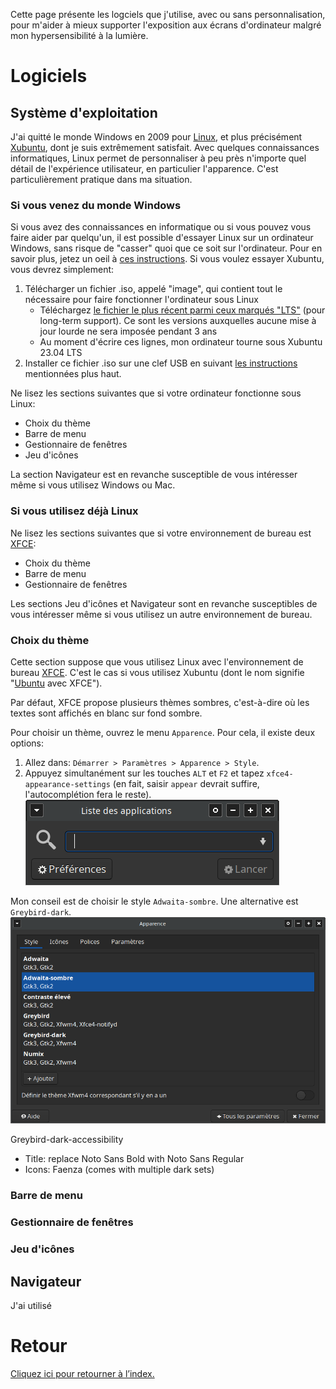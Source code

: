 Cette page présente les logciels que j'utilise, avec ou sans personnalisation, pour m'aider à mieux supporter l'exposition aux écrans d'ordinateur malgré mon hypersensibilité à la lumière.

# Logiciels
## Système d'exploitation
J'ai quitté le monde Windows en 2009 pour [Linux](https://www.leparisien.fr/guide-shopping/pratique/quelle-difference-entre-linux-windows-et-mac-19-11-2019-8196654.php), et plus précisément [Xubuntu](https://xubuntu.fr/), dont je suis extrêmement satisfait. Avec quelques connaissances informatiques, Linux permet de personnaliser à peu près n'importe quel détail de l'expérience utilisateur, en particulier l'apparence. C'est particulièrement pratique dans ma situation.



### Si vous venez du monde Windows
Si vous avez des connaissances en informatique ou si vous pouvez vous faire aider par quelqu'un, il est possible d'essayer Linux sur un ordinateur Windows, sans risque de "casser" quoi que ce soit sur l'ordinateur. Pour en savoir plus, jetez un oeil à [ces instructions](https://doc.ubuntu-fr.org/live_usb). Si vous voulez essayer Xubuntu, vous devrez simplement:
1. Télécharger un fichier .iso, appelé "image", qui contient tout le nécessaire pour faire fonctionner l'ordinateur sous Linux
   * Téléchargez [le fichier le plus récent parmi ceux marqués "LTS"](https://xubuntu.fr/) (pour long-term support). Ce sont les versions auxquelles aucune mise à jour lourde ne sera imposée pendant 3 ans
   * Au moment d'écrire ces lignes, mon ordinateur tourne sous Xubuntu 23.04 LTS
3. Installer ce fichier .iso sur une clef USB en suivant [les instructions](https://doc.ubuntu-fr.org/live_usb) mentionnées plus haut.

Ne lisez les sections suivantes que si votre ordinateur fonctionne sous Linux:
* Choix du thème
* Barre de menu
* Gestionnaire de fenêtres
* Jeu d'icônes

La section Navigateur est en revanche susceptible de vous intéresser même si vous utilisez Windows ou Mac.

### Si vous utilisez déjà Linux
Ne lisez les sections suivantes que si votre environnement de bureau est [XFCE](https://www.xfce.org/?lang=fr):
* Choix du thème
* Barre de menu
* Gestionnaire de fenêtres

Les sections Jeu d'icônes et Navigateur sont en revanche susceptibles de vous intéresser même si vous utilisez un autre environnement de bureau.

### Choix du thème
Cette section suppose que vous utilisez Linux avec l'environnement de bureau [XFCE](https://www.xfce.org/?lang=fr). C'est le cas si vous utilisez Xubuntu (dont le nom signifie "[Ubuntu](https://www.ubuntu-fr.org/) avec XFCE").

Par défaut, XFCE propose plusieurs thèmes sombres, c'est-à-dire où les textes sont affichés en blanc sur fond sombre.

Pour choisir un thème, ouvrez le menu `Apparence`. Pour cela, il existe deux options:
1. Allez dans: `Démarrer > Paramètres > Apparence > Style`.
2. Appuyez simultanément sur les touches `ALT` et `F2` et tapez `xfce4-appearance-settings` (en fait, saisir `appear` devrait suffire, l'autocomplétion fera le reste).
![Liste des applications](img/alt-f2.png)

Mon conseil est de choisir le style `Adwaita-sombre`. Une alternative est `Greybird-dark`.
 ![Personnalisation du style dans XFCE](img/xfce-style.png)


Greybird-dark-accessibility
- Title: replace Noto Sans Bold with Noto Sans Regular
- Icons: Faenza (comes with multiple dark sets)

### Barre de menu

### Gestionnaire de fenêtres

### Jeu d'icônes

## Navigateur
J'ai utilisé 

# Retour
[Cliquez ici pour retourner à l’index.](index)
